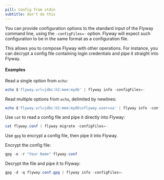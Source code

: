 ```yaml
---
pill: Config from stdin
subtitle: don't do this
---
```


You can provide configuration options to the standard input of the Flyway command line, using the
`-configFiles=-` option. Flyway will expect such configuration to be in the same format as a configuration file.

This allows you to compose Flyway with other operations. For instance, you can decrypt a config file containing
login credentials and pipe it straight into Flyway.

#### Examples

Read a single option from `echo`:
```powershell
echo $'flyway.url=jdbc:h2:mem:mydb' | flyway info -configFiles=-
```

Read multiple options from `echo`, delimited by newlines:
```powershell
echo $'flyway.url=jdbc:h2:mem:mydb\nflyway.user=sa' | flyway info -configFiles=-
```

Use `cat` to read a config file and pipe it directly into Flyway:
```powershell
cat flyway.conf | flyway migrate -configFiles=-
```

Use `gpg` to encrypt a config file, then pipe it into Flyway.

Encrypt the config file:
```powershell
gpg -e -r "Your Name" flyway.conf
```

Decrypt the file and pipe it to Flyway:
```powershell
gpg -d -q flyway.conf.gpg | flyway info -configFiles=-
```
